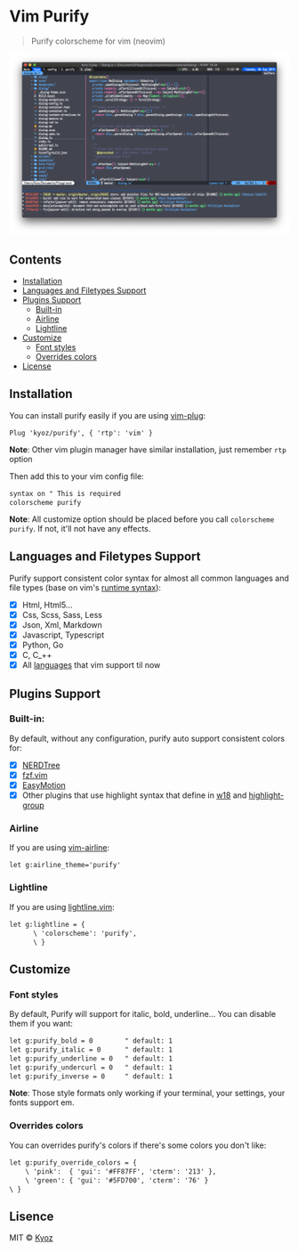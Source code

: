 # Vim Purify
> Purify colorscheme for vim (neovim)

<p align="center">
  <img src="../demo/purify_1.png" width="900px">
</p>

## Contents

- [Installation](#installation)
- [Languages and Filetypes Support](#languages-and-filetypes-support)
- [Plugins Support](#plugins-support)
  - [Built-in](#built-in)
  - [Airline](#airline)
  - [Lightline](#lightline)
- [Customize](#customize)
  - [Font styles](#font-styles)
  - [Overrides colors](#overrides-colors)
- [License](#license)

## Installation

You can install purify easily if you are using [vim-plug](https://github.com/junegunn/vim-plug):

```vim
Plug 'kyoz/purify', { 'rtp': 'vim' }
```

**Note**: Other vim plugin manager have similar installation, just remember `rtp` option

Then add this to your vim config file:

```vim
syntax on " This is required
colorscheme purify
```

**Note**: All customize option should be placed before you call `colorscheme purify`. If not, it'll not have any effects.

## Languages and Filetypes Support

Purify support consistent color syntax for almost all common languages and file types (base on vim's [runtime syntax](https://github.com/vim/vim/tree/master/runtime/syntax)):

- [x] Html, Html5...
- [x] Css, Scss, Sass, Less
- [x] Json, Xml, Markdown
- [x] Javascript, Typescript
- [x] Python, Go
- [x] C, C_++
- [x] All [languages](https://github.com/vim/vim/tree/master/runtime/syntax) that vim support til now

## Plugins Support

### Built-in:

By default, without any configuration, purify auto support consistent colors for:

- [x] [NERDTree](https://github.com/scrooloose/nerdtree)
- [x] [fzf.vim](https://github.com/junegunn/fzf.vim)
- [x] [EasyMotion](https://github.com/easymotion/vim-easymotion)
- [x] Other plugins that use highlight syntax that define in [w18](http://vimdoc.sourceforge.net/htmldoc/syntax.html#syntax) and [highlight-group](http://vimdoc.sourceforge.net/htmldoc/options.html#'highlight')

### Airline

If you are using [vim-airline](https://github.com/vim-airline/vim-airline):

```
let g:airline_theme='purify'
```

### Lightline

If you are using [lightline.vim](https://github.com/itchyny/lightline.vim):

```
let g:lightline = {
      \ 'colorscheme': 'purify',
      \ }
```

## Customize

### Font styles

By default, Purify will support for italic, bold, underline... You can disable them if you want:

```
let g:purify_bold = 0        " default: 1
let g:purify_italic = 0      " default: 1
let g:purify_underline = 0   " default: 1
let g:purify_undercurl = 0   " default: 1
let g:purify_inverse = 0     " default: 1
```

**Note**: Those style formats only working if your terminal, your settings, your fonts support em.

### Overrides colors

You can overrides purify's colors if there's some colors you don't like:

```
let g:purify_override_colors = {
    \ 'pink':  { 'gui': '#FF87FF', 'cterm': '213' },
    \ 'green': { 'gui': '#5FD700', 'cterm': '76' }
\ }
```

## Lisence
MIT © [Kyoz](mailto:banminkyoz@gmail.com)
